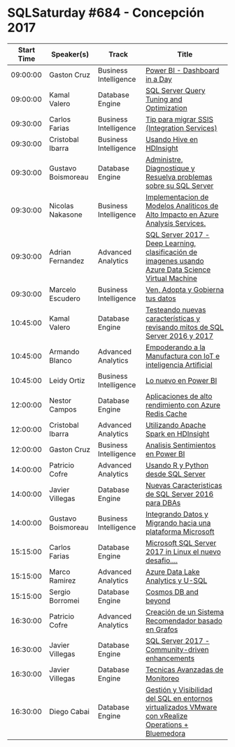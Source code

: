 # SQLSaturday #684 - Concepción 2017
Start Time|Speaker(s)|Track|Title
---|---|---|---
09:00:00|Gaston Cruz|Business Intelligence|[Power BI - Dashboard in a Day](70365.md)
09:00:00|Kamal Valero|Database Engine|[SQL Server Query Tuning and Optimization](70370.md)
09:30:00|Carlos Farias|Business Intelligence|[Tip para migrar SSIS (Integration Services)](67104.md)
09:30:00|Cristobal Ibarra|Business Intelligence|[Usando Hive en HDInsight](67663.md)
09:30:00|Gustavo Boismoreau|Database Engine|[Administre, Diagnostique y Resuelva problemas sobre su SQL Server](68404.md)
09:30:00|Nicolas Nakasone|Business Intelligence|[Implementacion de Modelos Analiticos de Alto Impacto en Azure Analysis Services.](68729.md)
09:30:00|Adrian Fernandez|Advanced Analytics|[SQL Server 2017 - Deep Learning, clasificación de imagenes usando Azure Data Science Virtual Machine](70300.md)
09:30:00|Marcelo Escudero|Business Intelligence|[Ven, Adopta y Gobierna tus datos](70599.md)
10:45:00|Kamal Valero|Database Engine|[Testeando nuevas características y revisando mitos de SQL Server 2016 y 2017](69183.md)
10:45:00|Armando Blanco|Advanced Analytics|[Empoderando a la Manufactura con IoT e inteligencia Artificial](70174.md)
10:45:00|Leidy Ortiz|Business Intelligence|[Lo nuevo en Power BI](70463.md)
12:00:00|Nestor Campos|Database Engine|[Aplicaciones de alto rendimiento con Azure Redis Cache](67472.md)
12:00:00|Cristobal Ibarra|Advanced Analytics|[Utilizando Apache Spark en HDInsight](67662.md)
12:00:00|Gaston Cruz|Business Intelligence|[Analisis Sentimientos en Power BI](67717.md)
14:00:00|Patricio Cofre|Advanced Analytics|[Usando R y Python desde SQL Server](66986.md)
14:00:00|Javier Villegas|Database Engine|[Nuevas Caracteristicas de SQL Server 2016 para DBAs](67666.md)
14:00:00|Gustavo Boismoreau|Business Intelligence|[Integrando Datos y Migrando hacia una plataforma Microsoft](68405.md)
15:15:00|Carlos Farias|Database Engine|[Microsoft SQL Server 2017 in Linux el nuevo desafio....](67109.md)
15:15:00|Marco Ramirez|Advanced Analytics|[Azure Data Lake Analytics y U-SQL](67479.md)
15:15:00|Sergio Borromei|Database Engine|[Cosmos DB and beyond](67851.md)
16:30:00|Patricio Cofre|Advanced Analytics|[Creación de un Sistema Recomendador basado en Grafos](66995.md)
16:30:00|Javier Villegas|Database Engine|[SQL Server 2017 - Community-driven enhancements](67665.md)
16:30:00|Javier Villegas|Database Engine|[Tecnicas Avanzadas de Monitoreo](67667.md)
16:30:00|Diego Cabai|Database Engine|[Gestión y Visibilidad del SQL en entornos virtualizados VMware con vRealize Operations + Bluemedora](70245.md)
